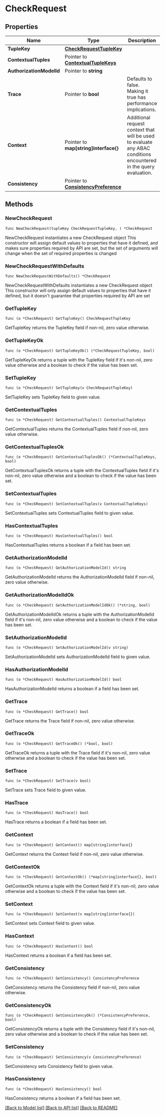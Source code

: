 # CheckRequest

## Properties

Name | Type | Description | Notes
------------ | ------------- | ------------- | -------------
**TupleKey** | [**CheckRequestTupleKey**](CheckRequestTupleKey.md) |  | 
**ContextualTuples** | Pointer to [**ContextualTupleKeys**](ContextualTupleKeys.md) |  | [optional] 
**AuthorizationModelId** | Pointer to **string** |  | [optional] 
**Trace** | Pointer to **bool** | Defaults to false. Making it true has performance implications. | [optional] [readonly] 
**Context** | Pointer to **map[string]interface{}** | Additional request context that will be used to evaluate any ABAC conditions encountered in the query evaluation. | [optional] 
**Consistency** | Pointer to [**ConsistencyPreference**](ConsistencyPreference.md) |  | [optional] [default to CONSISTENCYPREFERENCE_UNSPECIFIED]

## Methods

### NewCheckRequest

`func NewCheckRequest(tupleKey CheckRequestTupleKey, ) *CheckRequest`

NewCheckRequest instantiates a new CheckRequest object
This constructor will assign default values to properties that have it defined,
and makes sure properties required by API are set, but the set of arguments
will change when the set of required properties is changed

### NewCheckRequestWithDefaults

`func NewCheckRequestWithDefaults() *CheckRequest`

NewCheckRequestWithDefaults instantiates a new CheckRequest object
This constructor will only assign default values to properties that have it defined,
but it doesn't guarantee that properties required by API are set

### GetTupleKey

`func (o *CheckRequest) GetTupleKey() CheckRequestTupleKey`

GetTupleKey returns the TupleKey field if non-nil, zero value otherwise.

### GetTupleKeyOk

`func (o *CheckRequest) GetTupleKeyOk() (*CheckRequestTupleKey, bool)`

GetTupleKeyOk returns a tuple with the TupleKey field if it's non-nil, zero value otherwise
and a boolean to check if the value has been set.

### SetTupleKey

`func (o *CheckRequest) SetTupleKey(v CheckRequestTupleKey)`

SetTupleKey sets TupleKey field to given value.


### GetContextualTuples

`func (o *CheckRequest) GetContextualTuples() ContextualTupleKeys`

GetContextualTuples returns the ContextualTuples field if non-nil, zero value otherwise.

### GetContextualTuplesOk

`func (o *CheckRequest) GetContextualTuplesOk() (*ContextualTupleKeys, bool)`

GetContextualTuplesOk returns a tuple with the ContextualTuples field if it's non-nil, zero value otherwise
and a boolean to check if the value has been set.

### SetContextualTuples

`func (o *CheckRequest) SetContextualTuples(v ContextualTupleKeys)`

SetContextualTuples sets ContextualTuples field to given value.

### HasContextualTuples

`func (o *CheckRequest) HasContextualTuples() bool`

HasContextualTuples returns a boolean if a field has been set.

### GetAuthorizationModelId

`func (o *CheckRequest) GetAuthorizationModelId() string`

GetAuthorizationModelId returns the AuthorizationModelId field if non-nil, zero value otherwise.

### GetAuthorizationModelIdOk

`func (o *CheckRequest) GetAuthorizationModelIdOk() (*string, bool)`

GetAuthorizationModelIdOk returns a tuple with the AuthorizationModelId field if it's non-nil, zero value otherwise
and a boolean to check if the value has been set.

### SetAuthorizationModelId

`func (o *CheckRequest) SetAuthorizationModelId(v string)`

SetAuthorizationModelId sets AuthorizationModelId field to given value.

### HasAuthorizationModelId

`func (o *CheckRequest) HasAuthorizationModelId() bool`

HasAuthorizationModelId returns a boolean if a field has been set.

### GetTrace

`func (o *CheckRequest) GetTrace() bool`

GetTrace returns the Trace field if non-nil, zero value otherwise.

### GetTraceOk

`func (o *CheckRequest) GetTraceOk() (*bool, bool)`

GetTraceOk returns a tuple with the Trace field if it's non-nil, zero value otherwise
and a boolean to check if the value has been set.

### SetTrace

`func (o *CheckRequest) SetTrace(v bool)`

SetTrace sets Trace field to given value.

### HasTrace

`func (o *CheckRequest) HasTrace() bool`

HasTrace returns a boolean if a field has been set.

### GetContext

`func (o *CheckRequest) GetContext() map[string]interface{}`

GetContext returns the Context field if non-nil, zero value otherwise.

### GetContextOk

`func (o *CheckRequest) GetContextOk() (*map[string]interface{}, bool)`

GetContextOk returns a tuple with the Context field if it's non-nil, zero value otherwise
and a boolean to check if the value has been set.

### SetContext

`func (o *CheckRequest) SetContext(v map[string]interface{})`

SetContext sets Context field to given value.

### HasContext

`func (o *CheckRequest) HasContext() bool`

HasContext returns a boolean if a field has been set.

### GetConsistency

`func (o *CheckRequest) GetConsistency() ConsistencyPreference`

GetConsistency returns the Consistency field if non-nil, zero value otherwise.

### GetConsistencyOk

`func (o *CheckRequest) GetConsistencyOk() (*ConsistencyPreference, bool)`

GetConsistencyOk returns a tuple with the Consistency field if it's non-nil, zero value otherwise
and a boolean to check if the value has been set.

### SetConsistency

`func (o *CheckRequest) SetConsistency(v ConsistencyPreference)`

SetConsistency sets Consistency field to given value.

### HasConsistency

`func (o *CheckRequest) HasConsistency() bool`

HasConsistency returns a boolean if a field has been set.


[[Back to Model list]](../README.md#documentation-for-models) [[Back to API list]](../README.md#documentation-for-api-endpoints) [[Back to README]](../README.md)



